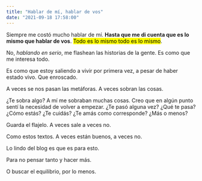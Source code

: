 ```yaml
---
title: "Hablar de mí, hablar de vos"
date: "2021-09-18 17:58:00"
---
```


Siempre me costó mucho hablar de mí. **Hasta que me di cuenta que es lo mismo que hablar de vos**. <mark>Todo es lo mismo todo es lo mismo</mark>.

No, _hablando en serio_, me flashean las historias de la gente. Es como que me interesa todo.

Es como que estoy saliendo a vivir por primera vez, a pesar de haber estado vivo. Que enroscado.

A veces se nos pasan las metáforas. A veces sobran las cosas.

¿Te sobra algo? A mí me sobraban muchas cosas. Creo que en algún punto sentí la necesidad de volver a empezar. ¿Te pasó alguna vez? ¿Qué te pasa? ¿Cómo estás? ¿Te cuidás? ¿Te amás como corresponde? ¿Más o menos?

Guarda el flajelo. A veces sale a veces no.

Como estos textos. A veces están buenos, a veces no.

Lo lindo del blog es que es para esto.

Para no pensar tanto y hacer más.

O buscar el equilibrio, por lo menos.